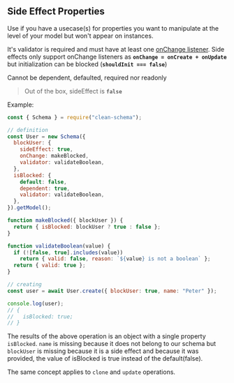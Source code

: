 ## Side Effect Properties

Use if you have a usecase(s) for properties you want to manipulate at the level of your model but won't appear on instances.

It's validator is required and must have at least one [onChange listener](../../../v2.5.10/schema/definition/life-cycles.md#onchange). Side effects only support onChange listeners as **`onChange = onCreate + onUpdate`** but initialization can be blocked (**`shouldInit === false`**)

Cannot be dependent, defaulted, required nor readonly

> Out of the box, sideEffect is **`false`**

Example:

```js
const { Schema } = require("clean-schema");

// definition
const User = new Schema({
  blockUser: {
    sideEffect: true,
    onChange: makeBlocked,
    validator: validateBoolean,
  },
  isBlocked: {
    default: false,
    dependent: true,
    validator: validateBoolean,
  },
}).getModel();

function makeBlocked({ blockUser }) {
  return { isBlocked: blockUser ? true : false };
}

function validateBoolean(value) {
  if (![false, true].includes(value))
    return { valid: false, reason: `${value} is not a boolean` };
  return { valid: true };
}

// creating
const user = await User.create({ blockUser: true, name: "Peter" });

console.log(user);
// {
//   isBlocked: true;
// }
```

The results of the above operation is an object with a single property `isBlocked`. `name` is missing because it does not belong to our schema but `blockUser` is missing because it is a side effect and because it was provided, the value of isBlocked is true instead of the default(false).

The same concept applies to `clone` and `update` operations.
